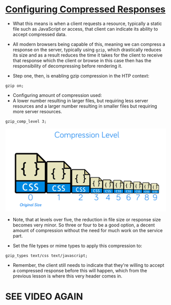 # [Configuring Compressed Responses](../Code/13%2BCompressed%2BResponses%2Bwith%2Bgzip.conf)


- What this means is when a client requests a resource, typically a static file such as JavaScript or access, that client can indicate its ability to accept compressed data.

- All modern browsers being capable of this, meaning we can compress a response on the server, typically using `gzip`, which drastically reduces its size and as a result reduces the time it takes for the client to receive that response  which the client or browse in this case then has the responsibility of decompressing before rendering it.

- Step one, then, is enabling gzip compression in the HTP context:
```
gzip on;
```

- Configuring amount of compression used:
- A lower number resulting in larger files, but requiring less server resources and a larger number resulting in smaller files but requiring more server resources.
```
gzip_comp_level 3;
```
![alt text](./images/17.png)

- Note, that at levels over five, the reduction in file size or response size becomes very minor. So three or four to be a good option, a decent amount of compression without the need for much work on the service part.

- Set the file types or mime types to apply this compression to:
```
gzip_types text/css text/javascript;
```

- Remember, the client still needs to indicate that they're willing to accept a compressed response before this will happen, which from the previous lesson is where this very header comes in.

# SEE VIDEO AGAIN

